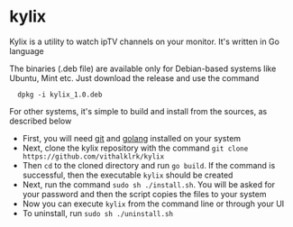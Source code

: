 # kylix

Kylix is a utility to watch ipTV channels on your monitor. It's written in Go language

The binaries (.deb file) are available only for Debian-based systems like Ubuntu, Mint etc. Just download the release and use the command 

`  dpkg -i kylix_1.0.deb`
  
For other systems, it's simple to build and install from the sources, as described below

- First, you will need [git](https://git-scm.com/book/en/v2/Getting-Started-Installing-Git) and [golang](https://golang.org/dl/) installed on your system
- Next, clone the kylix repository with the command `git clone https://github.com/vithalklrk/kylix`
- Then `cd` to the cloned directory and run `go build`. If the command is successful, then the executable `kylix` should be created
- Next, run the command `sudo sh ./install.sh`. You will be asked for your password and then the script copies the files to your system
- Now you can execute `kylix` from the command line or through your UI
- To uninstall, run `sudo sh ./uninstall.sh`
